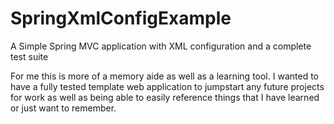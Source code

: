 SpringXmlConfigExample
======================

A Simple Spring MVC application with XML configuration and a complete test suite

For me this is more of a memory aide as well as a learning tool.  I wanted to have a fully tested template web application to jumpstart any future projects for work as well as being able to easily reference things that I have learned or just want to remember.
